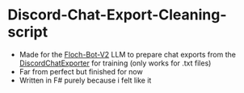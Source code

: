 #     Discord-Chat-Export-Cleaning-script

- Made for the [Floch-Bot-V2](https://github.com/pjhq-inc/Floch-Bot-V2) LLM to prepare chat exports from the [DiscordChatExporter](https://github.com/Tyrrrz/DiscordChatExporter) for training (only works for .txt files)
- Far from perfect but finished for now
- Written in F# purely because i felt like it
